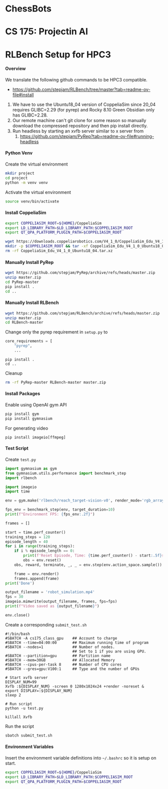 # ChessBots
# CS 175: Projectin AI

# RLBench Setup for HPC3
#### Overview

We translate the following github commands to be HPC3 compatible.
* https://github.com/stepjam/RLBench/tree/master?tab=readme-ov-file#install

1. We have to use the Ubuntu18_04 version of CoppeliaSim since 20_04 requires GLIBC=2.29 (for pyrep) and Rocky 8.10 Green Obsidian only has GLIBC=2.28.
2. Our remote machine can't git clone for some reason so manually download the compressed repository and then pip install directly.
3. Run headless by starting an xvfb server similar to x server from
	1. https://github.com/stepjam/PyRep?tab=readme-ov-file#running-headless

#### Python Venv

Create the virtual environment

```sh
mkdir project
cd project
python -m venv venv
```

Activate the virtual environment

```sh
source venv/bin/activate
```

#### Install CoppeliaSim

```sh
export COPPELIASIM_ROOT=${HOME}/CoppeliaSim
export LD_LIBRARY_PATH=$LD_LIBRARY_PATH:$COPPELIASIM_ROOT
export QT_QPA_PLATFORM_PLUGIN_PATH=$COPPELIASIM_ROOT

wget https://downloads.coppeliarobotics.com/V4_1_0/CoppeliaSim_Edu_V4_1_0_Ubuntu18_04.tar.xz
mkdir -p $COPPELIASIM_ROOT && tar -xf CoppeliaSim_Edu_V4_1_0_Ubuntu18_04.tar.xz -C $COPPELIASIM_ROOT --strip-components 1
rm -rf CoppeliaSim_Edu_V4_1_0_Ubuntu18_04.tar.xz
```

#### Manually Install PyRep

```sh
wget https://github.com/stepjam/PyRep/archive/refs/heads/master.zip
unzip master.zip
cd PyRep-master
pip install .
cd ..
```

#### Manually Install RLBench

```sh
wget https://github.com/stepjam/RLBench/archive/refs/heads/master.zip
unzip master.zip
cd RLBench-master
```

Change only the pyrep requirement in `setup.py` to

```python
core_requirements = [
    "pyrep",
	...
```


```
pip install .
cd ..
```

Cleanup

```sh
rm -rf PyRep-master RLBench-master master.zip
```

#### Install Packages

Enable using OpenAI gym API

```sh
pip install gym
pip install gymnasium
```

For generating video

```
pip install imageio[ffmpeg]
```

#### Test Script

Create `test.py`

```python
import gymnasium as gym
from gymnasium.utils.performance import benchmark_step
import rlbench

import imageio
import time

env = gym.make('rlbench/reach_target-vision-v0', render_mode='rgb_array')

fps_env = benchmark_step(env, target_duration=10)
print(f"Environment FPS: {fps_env:.2f}")

frames = []

start = time.perf_counter()
training_steps = 120
episode_length = 40
for i in range(training_steps):
    if i % episode_length == 0:
        print(f'Reset Episode, Time: {time.perf_counter() - start:.5f}s')
        obs = env.reset()
    obs, reward, terminate, _, _ = env.step(env.action_space.sample())

    frame = env.render()
    frames.append(frame)
print('Done')

output_filename = 'robot_simulation.mp4'
fps = 30
imageio.mimwrite(output_filename, frames, fps=fps)
print(f"Video saved as {output_filename}")

env.close()
```

Create a corresponding `submit_test.sh`

```
#!/bin/bash
#SBATCH -A cs175_class_gpu    ## Account to charge
#SBATCH --time=04:00:00       ## Maximum running time of program
#SBATCH --nodes=1             ## Number of nodes.
                              ## Set to 1 if you are using GPU.
#SBATCH --partition=gpu       ## Partition name
#SBATCH --mem=30GB            ## Allocated Memory
#SBATCH --cpus-per-task 8     ## Number of CPU cores
#SBATCH --gres=gpu:V100:1     ## Type and the number of GPUs

# Start xvfb server
DISPLAY_NUM=99
Xvfb :${DISPLAY_NUM} -screen 0 1280x1024x24 +render -noreset &
export DISPLAY=:${DISPLAY_NUM}
sleep 2

# Run script
python -u test.py

killall Xvfb
```

Run the script

```sh
sbatch submit_test.sh
```

#### Environment Variables

Insert the environment variable definitions into `~/.bashrc` so it is setup on start.

```sh
export COPPELIASIM_ROOT=${HOME}/CoppeliaSim
export LD_LIBRARY_PATH=$LD_LIBRARY_PATH:$COPPELIASIM_ROOT
export QT_QPA_PLATFORM_PLUGIN_PATH=$COPPELIASIM_ROOT
```


